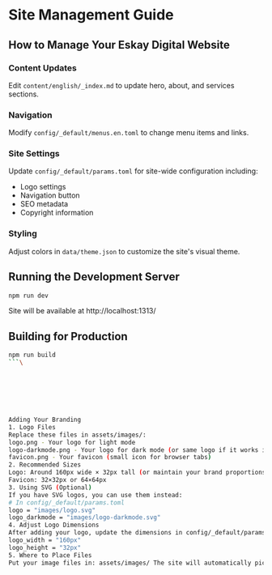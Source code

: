 # Site Management Guide

## How to Manage Your Eskay Digital Website

### Content Updates

Edit `content/english/_index.md` to update hero, about, and services sections.

### Navigation

Modify `config/_default/menus.en.toml` to change menu items and links.

### Site Settings

Update `config/_default/params.toml` for site-wide configuration including:
- Logo settings
- Navigation button
- SEO metadata
- Copyright information

### Styling

Adjust colors in `data/theme.json` to customize the site's visual theme.

## Running the Development Server

```bash
npm run dev
```

Site will be available at http://localhost:1313/

## Building for Production

```bash
npm run build
```\







Adding Your Branding
1. Logo Files
Replace these files in assets/images/:
logo.png - Your logo for light mode
logo-darkmode.png - Your logo for dark mode (or same logo if it works in both)
favicon.png - Your favicon (small icon for browser tabs)
2. Recommended Sizes
Logo: Around 160px wide × 32px tall (or maintain your brand proportions)
Favicon: 32×32px or 64×64px
3. Using SVG (Optional)
If you have SVG logos, you can use them instead:
# In config/_default/params.toml
logo = "images/logo.svg"
logo_darkmode = "images/logo-darkmode.svg"
4. Adjust Logo Dimensions
After adding your logo, update the dimensions in config/_default/params.toml:8-9:
logo_width = "160px"
logo_height = "32px"
5. Where to Place Files
Put your image files in: assets/images/ The site will automatically pick them up and Hugo will hot-reload